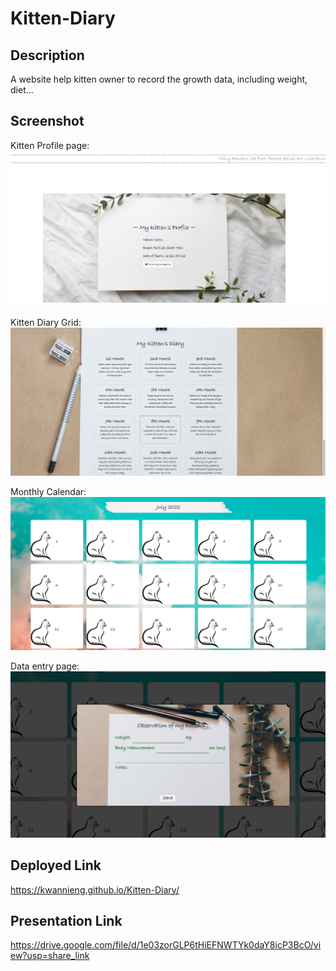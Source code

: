 # Kitten-Diary

## Description

A website help kitten owner to record the growth data, including weight, diet...


## Screenshot

Kitten Profile page:
<img src="/assets/images/Screenshot3.png"/>

Kitten Diary Grid:
<img src="/assets/images/Screenshot4.png"/>

Monthly Calendar:
<img src="/assets/images/Screenshot1.png"/>

Data entry page:
<img src="/assets/images/Screenshot2.png"/>


## Deployed Link
https://kwannieng.github.io/Kitten-Diary/

## Presentation Link

https://drive.google.com/file/d/1e03zorGLP6tHiEFNWTYk0daY8icP3BcO/view?usp=share_link
